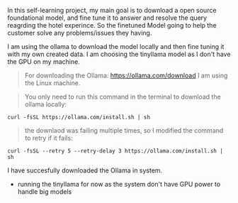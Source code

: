 In this self-learning project, my main goal is to download a open source foundational model, and fine tune it to answer and resolve the query reagrding the hotel experince.
So the finetuned Model going to help the customer solve any problems/issues they having.

I am using the ollama to download the model locally and then fine tuning it with my own created data. 
I am choosing the tinyllama model as I don't have the GPU on my machine. 

>For downloading the Ollama: https://ollama.com/download 
I am using the Linux machine.

>You only need to run this command in the terminal to download the ollama locally: 

```
curl -fsSL https://ollama.com/install.sh | sh
```

>the downlaod was failing multiple times, so I modified the command to retry if it fails:

```
curl -fsSL --retry 5 --retry-delay 3 https://ollama.com/install.sh | sh
```

<!-- - (sep-19-25 : 02:18 )the system is having some issues downloading the ollama, I will try downlaoding the same using my home wifi, if not then I will continue this project in my own system using WSL.  -->
<!--  -->
<!-- - downloaded in the system watching it download made it successful  -->

I have succesfully downloaded the Ollama in system.
- running the tinyllama for now as the system don't have GPU power to handle big models
